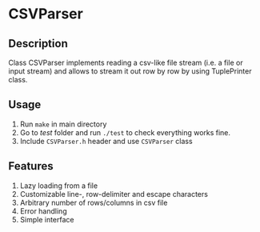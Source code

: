 # CSVParser

## Description

Class CSVParser implements reading a csv-like file stream (i.e. a file or input stream)
and allows to stream it out row by row by using TuplePrinter class.

## Usage

1. Run `make` in main directory
2. Go to *test* folder and run `./test` to check everything works fine.
3. Include `CSVParser.h` header and use `CSVParser` class

## Features

1. Lazy loading from a file
2. Customizable line-, row-delimiter and escape characters
3. Arbitrary number of rows/columns in csv file
4. Error handling
5. Simple interface
